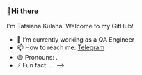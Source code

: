 ### 👋Hi there
I'm Tatsiana Kulaha. Welcome to my GitHub!


- 🔭 I’m currently working as a QA Engineer 
- 📫 How to reach me: [Telegram](https://t.me/tatsianakulaha)
- 😄 Pronouns: .
- ⚡ Fun fact: ...
-->

